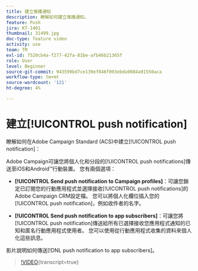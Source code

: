 ```yaml
---
title: 建立推播通知
description: 瞭解如何建立推播通知。
feature: Push
jira: KT-1401
thumbnail: 31499.jpg
doc-type: feature video
activity: use
team: TM
exl-id: 7520cb4a-f277-42fa-81be-afb46b21365f
role: User
level: Beginner
source-git-commit: 943599bd7ce139ef846f093ebda9084a91550aca
workflow-type: tm+mt
source-wordcount: '121'
ht-degree: 4%

---
```


# 建立[!UICONTROL push notification]

瞭解如何在Adobe Campaign Standard (ACS)中建立[!UICONTROL push notification]：

Adobe Campaign可讓您將個人化和分段的[!UICONTROL push notifications]傳送至iOS和Android™行動裝置。 您有兩個選項：

* **[!UICONTROL Send push notification to Campaign profiles]**：可讓您鎖定已訂閱您的行動應用程式並選擇接收[!UICONTROL push notifications]的Adobe Campaign CRM設定檔。 您可以將個人化欄位插入您的[!UICONTROL push notification]，例如收件者的名字。

* **[!UICONTROL Send push notification to app subscribers]**：可讓您將[!UICONTROL push notification]傳送給所有已選擇接收您應用程式通知的已知和匿名行動應用程式使用者。 您可以使用從行動應用程式收集的資料來個人化這些訊息。

影片說明如何傳送[!DNL push notification to app subscribers]。

>[!VIDEO](https://video.tv.adobe.com/v/31499?learn=on){transcript=true}
